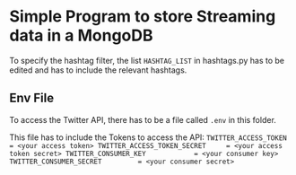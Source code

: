  # Simple Program to store Streaming data in a MongoDB

 To specify the hashtag filter, the list `HASHTAG_LIST` in hashtags.py has to be edited and has to include the relevant hashtags. 

 ## Env File

 To access the Twitter API, there has to be a file called `.env` in this folder.

 This file has to include the Tokens to access the API:
    ```
    TWITTER_ACCESS_TOKEN            = <your access token>
    TWITTER_ACCESS_TOKEN_SECRET     = <your access token secret>
    TWITTER_CONSUMER_KEY            = <your consumer key>
    TWITTER_CONSUMER_SECRET         = <your consumer secret>
    ```